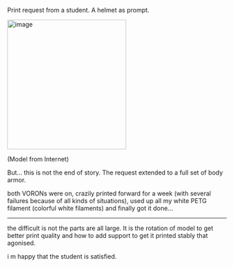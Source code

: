 Print request from a student. A helmet as prompt. 

<img width="273" height="298" alt="image" src="https://github.com/user-attachments/assets/4bf366f9-e0de-478f-8551-10a407375995" />

(Model from Internet)

But... this is not the end of story. The request extended to a full set of body armor. 

both VORONs were on, crazily printed forward for a week (with several failures because of all kinds of situations), used up all my white PETG filament (colorful white filaments) and finally got it done... 

-------

the difficult is not the parts are all large. It is the rotation of model to get better print quality and how to add support to get it printed stably that agonised. 

i m happy that the student is satisfied. 
